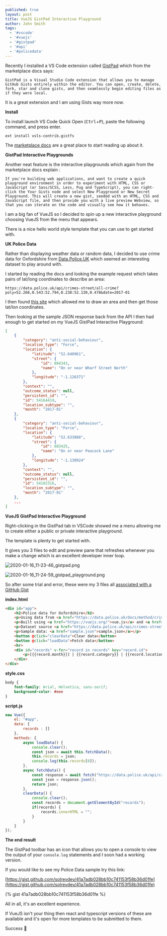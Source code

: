 ```yaml
---
published: true
layout: post
title: VueJS GistPad Interactive Playground
author: John Smith
tags:
  - '#vscode'
  - '#vuejs'
  - '#gistpad'
  - '#api'
  - '#policedata'
---
```

Recently I installed a VS Code extension called [GistPad](https://marketplace.visualstudio.com/items?itemName=vsls-contrib.gistfs) which from the marketplace docs says:

	GistPad is a Visual Studio Code extension that allows you to manage GitHub Gists entirely within the editor. You can open, create, delete, fork, star and clone gists, and then seamlessly begin editing files as if they were local.

It is a great extension and I am using Gists way more now. 

**Install**

To install launch VS Code Quick Open (<kbd>Ctrl</kbd>+<kbd>P</kbd>), paste the following command, and press enter.

`ext install vsls-contrib.gistfs`

The [marketplace docs](https://marketplace.visualstudio.com/items?itemName=vsls-contrib.gistfs) are a great place to start reading up about it.

**GistPad Interactive Playgrounds**

Another neat feature is the interactive playgrounds which again from the marketplace docs explain :

	If you're building web applications, and want to create a quick playground environment in order to experiment with HTML, CSS or JavaScript (or Sass/SCSS, Less, Pug and TypeScript), you can right-click the Your Gists node and select New Playground or New Secret Playground. This will create a new gist, seeded with an HTML, CSS and JavaScript file, and then provide you with a live preview Webview, so that you can iterate on the code and visually see how it behaves.

I am a big fan of VueJS so I decided to spin up a new interactive playground choosing VueJS from the menu that appears.

There is a nice hello world style template that you can use to get started with.

**UK Police Data**

Rather than displaying weather data or random data, I decided to use crime data for Oxfordshire from [Data.Police.UK](https://data.police.uk/docs/) which seemed an interesting dataset to play around with.

I started by reading the docs and looking the example request which takes pairs of lat/long coordinates to describe an area:

`https://data.police.uk/api/crimes-street/all-crime?poly=52.268,0.543:52.794,0.238:52.130,0.478&date=2017-01`

I then found [this site](https://www.doogal.co.uk/polylines.php) which allowed me to draw an area and then get those lat/lon coordinates.

Then looking at the sample JSON response back from the API I then had enough to get started on my VueJS GistPad Interactive Playground:

```json
[
    {
        "category": "anti-social-behaviour",
        "location_type": "Force",
        "location": {
            "latitude": "52.640961",
            "street": {
                "id": 884343,
                "name": "On or near Wharf Street North"
            },
            "longitude": "-1.126371"
        },
        "context": "",
        "outcome_status": null,
        "persistent_id": "",
        "id": 54164419,
        "location_subtype": "",
        "month": "2017-01"
    },
    {
        "category": "anti-social-behaviour",
        "location_type": "Force",
        "location": {
            "latitude": "52.633888",
            "street": {
                "id": 883425,
                "name": "On or near Peacock Lane"
            },
            "longitude": "-1.138924"
        },
        "context": "",
        "outcome_status": null,
        "persistent_id": "",
        "id": 54165316,
        "location_subtype": "",
        "month": "2017-01"
    },
    ...
]
```

**VueJS GistPad Interactive Playground**

Right-clicking in the GistPad tab in VSCode showed me a menu allowing me to create either a public or private interactive playground.

The template is plenty to get started with.

It gives you 3 files to edit and preview pane that refreshes whenever you make a change which is an excellent developer inner loop.

![2020-01-16_11-23-46_gistpad.png]({{site.baseurl}}/media/2020-01-16_11-23-46_gistpad.png)

![2020-01-16_11-24-59_gistpad_playground.png]({{site.baseurl}}/media/2020-01-16_11-24-59_gistpad_playground.png)

So after some trial and error, these were my 3 files all [associated with a GitHub Gist](https://gist.github.com/solrevdev/41a7adb028bb10c741153f58b36d01fe)

**index.html**

```html
<div id="app">
    <h2>Police data for Oxfordshire</h2>
    <p>Using data from <a href="https://data.police.uk/docs/method/crime-street/">https://data.police.uk/docs/method/crime-street/</a></p>
    <p>Built using <a href="https://vuejs.org/">vue.js</a> and <a href="https://marketplace.visualstudio.com/items?itemName=vsls-contrib.gistfs">gistpad</a></p>
    <p>Dataset source <a href="https://data.police.uk/api/crimes-street/all-crime?poly=51.85110973276099,%20-1.4057047320491165:51.86298424914946,%20-1.1282999468928665:51.71262569681858,%20-1.1241800738459915:51.70241375059155,%20-1.3905985308772415:51.850261433101906,%20-1.4043314410334915">https://data.police.uk/api/crimes-street/all-crime?poly=51.85110973276099,%20-1.4057047320491165:51.86298424914946,%20-1.1282999468928665:51.71262569681858,%20-1.1241800738459915:51.70241375059155,%20-1.3905985308772415:51.850261433101906,%20-1.4043314410334915</a></p>
    <p>Sample data: <a href="sample.json">sample.json</a></p>
    <button @click="clearData">Clear data</button>
    <button @click="loadData">Fetch data</button>
    <hr>
    <div id="records" v-for="record in records" key="record.id">
        <p>[{{record.month}}] | {{record.category}} | {{record.location.street.name}}<span v-if="record.outcome_status != null">| {{record.outcome_status}}</span> </p>
    </div>
</div>
```

**style.css**

```css
body {
    font-family: Arial, Helvetica, sans-serif;
    background-color: #eee
}
```

**script.js**

```javascript
new Vue({
    el: "#app",
    data: {
        records : []
    },
    methods: {
        async loadData() {
            console.clear();
            const json = await this.fetchData();
            this.records = json;
            console.log(this.records[0]);
        },
        async fetchData() {
            const response = await fetch("https://data.police.uk/api/crimes-street/all-crime?poly=51.85110973276099,%20-1.4057047320491165:51.86298424914946,%20-1.1282999468928665:51.71262569681858,%20-1.1241800738459915:51.70241375059155,%20-1.3905985308772415:51.850261433101906,%20-1.4043314410334915");
            const json = response.json();
            return json;
        },
        clearData() {
            console.clear();
            const records = document.getElementById("records");
            if(records) {
                records.innerHTML = "";
            }
        }
    }
});
```

**The end result**

The GistPad toolbar has an icon that allows you to open a console to view the output of your `console.log` statements and I soon had a working version.

If you would like to see my Police Data sample try this link:

[https://gist.github.com/solrevdev/41a7adb028bb10c741153f58b36d01fe](https://gist.github.com/solrevdev/41a7adb028bb10c741153f58b36d01fe)

{% gist 41a7adb028bb10c741153f58b36d01fe %}


All in all, it's an excellent experience.

If VueJS isn't your thing then react and typescript versions of these are available and it's open for more templates to be submitted to them.

Success 🎉
